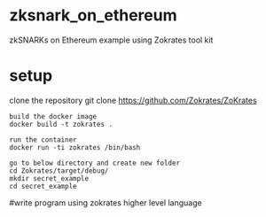 # zksnark_on_ethereum
zkSNARKs on Ethereum example using Zokrates tool kit

# setup

clone the repository
git clone https://github.com/Zokrates/ZoKrates

```
build the docker image
docker build -t zokrates .

run the container
docker run -ti zokrates /bin/bash

go to below directory and create new folder
cd Zokrates/target/debug/
mkdir secret_example
cd secret_example 
```

#write program using zokrates higher level language

